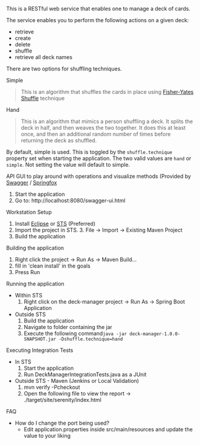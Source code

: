 This is a RESTful web service that enables one to manage a deck of cards. 

The service enables you to perform the following actions on a given deck: 
 - retrieve
 - create
 - delete
 - shuffle
 - retrieve all deck names

There are two options for shuffling techniques.

Simple

> This is an algorithm that shuffles the cards in place using [Fisher-Yates Shuffle](https://en.wikipedia.org/wiki/Fisher%E2%80%93Yates_shuffle) technique 

Hand

> This is an algorithm that mimics a person shuffling a deck. It splits the deck in half, and then weaves the two together. It does this at least once, and then an additional random number of times before returning the deck as shuffled.

By default, simple is used. This is toggled by the `shuffle.technique` property set when starting the application. The two valid values are `hand` or `simple`. Not setting the value will default to simple.

API GUI to play around with operations and visualize methods 
(Provided by [Swagger](http://swagger.io/) / [Springfox](http://springfox.github.io/springfox/)

   1. Start the application
   2. Go to: http://localhost:8080/swagger-ui.html

Workstation Setup

   1. Install [Eclipse](http://www.eclipse.org/) or [STS](http://spring.io/tools/sts) (Preferred)
   2. Import the project in STS. 
	   3. File -> Import -> Existing Maven Project
   3. Build the application

Building the application

 1. Right click the project -> Run As -> Maven Build...
 2. fill in 'clean install' in the goals
 3. Press Run
   
Running the application

 - Within STS
      1. Right click on the deck-manager project -> Run As -> Spring Boot Application
 - Outside STS
      1. Build the application
      2. Navigate to folder containing the jar
      3. Execute the following command`java -jar deck-manager-1.0.0-SNAPSHOT.jar -Dshuffle.technique=hand`

Executing Integration Tests

 - In STS
      1. Start the application
      2. Run DeckManagerIntegrationTests.java as a JUnit
 - Outside STS - Maven (Jenkins or Local Validation)
      1. mvn verify -Pcheckout
      2. Open the following file to view the report -> ./target/site/serenity/index.html
 
FAQ

 - How do I change the port being used?
	 - Edit application.properties inside src/main/resources and update the value to your liking
 